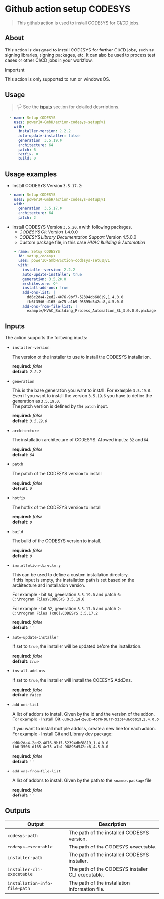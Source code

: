 # Github action setup CODESYS

> This github action is used to install CODESYS for CI/CD jobs.

## About

This action is designed to install CODESYS for further CI/CD jobs, such as signing libraries, signing packages, etc. 
It can also be used to process test cases or other CI/CD jobs in your workflow.

> [!IMPORTANT]  
> This action is only supported to run on windows OS.

## Usage

>:white_flag: See the [inputs](#inputs) section for detailed descriptions.

```yml
  - name: Setup CODESYS
    uses: powerIO-GmbH/action-codesys-setup@v1
    with:
      installer-version: 2.2.2
      auto-update-installer: false
      generation: 3.5.19.0
      architecture: 64
      patch: 6
      hotfix: 0
      build: 0 
```

## Usage examples

- Install CODESYS Version `3.5.17.2`:
```yml
  - name: Setup CODESYS
    uses: powerIO-GmbH/action-codesys-setup@v1
    with:
      generation: 3.5.17.0
      architecture: 64
      patch: 2
```

- Install CODESYS Version `3.5.20.0` with following packages.
  * _CODESYS Git_ Version 1.4.0.0
  * _CODESYS Library Documentation Support_ Version 4.5.0.0
  * Custom package file, in this case _HVAC Building & Automation_ 

```yml
    - name: Setup CODESYS
      id: setup_codesys
      uses: powerIO-GmbH/action-codesys-setup@v1
      with:
        installer-version: 2.2.2
        auto-update-installer: true
        generation: 3.5.20.0
        architecture: 64
        install-add-ons: true
        add-ons-list: |
          dd6c2da4-2ed2-4076-9bf7-52394db68819,1.4.0.0
          fb6f3506-d165-4e75-a1b9-98895d542cc8,4.5.0.0
        add-ons-from-file-list: |
          example/HVAC_Building_Process_Automation_SL_3.0.0.0.package
```

## Inputs

The action supports the following inputs:

- `installer-version`

  The version of the installer to use to install the CODESYS installation.

  **required:** *false*  
  **default:** *`2.2.2`* 

- `generation`

  This is the base generation you want to install. For example `3.5.19.0`.
  Even if you want to install the version `3.5.19.6` you have to define the generation as `3.5.19.0`.  
  The patch version is defined by the `patch` input.  

  **required:** *false*  
  **default:** *`3.5.19.0`* 

- `architecture`

  The installation architecture of CODESYS. Allowed inputs: `32` and `64`.

  **required:** *false*  
  **default:** *`64`* 

- `patch`

  The patch of the CODESYS version to install.

  **required:** *false*  
  **default:** *`0`* 

- `hotfix`

  The hotfix of the CODESYS version to install.

  **required:** *false*  
  **default:** *`0`* 

- `build`

  The build of the CODESYS version to install.

  **required:** *false*  
  **default:** *`0`* 

- `installation-directory`

  This can be used to define a custom installation directory.  
  If this input is empty, the installation path is set based on the architecture and installation version.  

  For example - bit `64`, generation `3.5.19.0` and patch `6`:  
  `C:\Program Files\CODESYS 3.5.19.6`

  For example - bit `32`, generation `3.5.17.0` and patch `2`:  
  `C:\Program Files (x86)\CODESYS 3.5.17.2`

  **required:** *false*  
  **default:** *`''`* 

- `auto-update-installer`

  If set to `true`, the installer will be updated before the installation.

  **required:** *false*  
  **default:** *`true`* 

- `install-add-ons`

  If set to `true`, the installer will install the CODESYS AddOns.

  **required:** *false*  
  **default:** *`false`* 

- `add-ons-list`

  A list of addons to install.
  Given by the id and the version of the addon.
  For example - Install Git: `dd6c2da4-2ed2-4076-9bf7-52394db68819,1.4.0.0`  

  If you want to install multiple addons, create a new line for each addon.  
  For example - Install Git and Library dev package:  
  ```
  dd6c2da4-2ed2-4076-9bf7-52394db68819,1.4.0.0
  fb6f3506-d165-4e75-a1b9-98895d542cc8,4.5.0.0
  ``` 

  **required:** *false*  
  **default:** *`''`* 

- `add-ons-from-file-list`

  A list of addons to install.
  Given by the path to the `<name>.package` file

  **required:** *false*  
  **default:** *`''`* 

## Outputs

| Output                        | Description                                       |
| ----------------------------- | ------------------------------------------------- |
| `codesys-path`                | The path of the installed CODESYS version.        |
| `codesys-executable`          | The path of the CODESYS executable.               |
| `installer-path`              | The path of the installed CODESYS installer.      |
| `installer-cli-executable`    | The path of the CODESYS installer CLI executable. |
| `installation-info-file-path` | The path of the installation information file.    |
